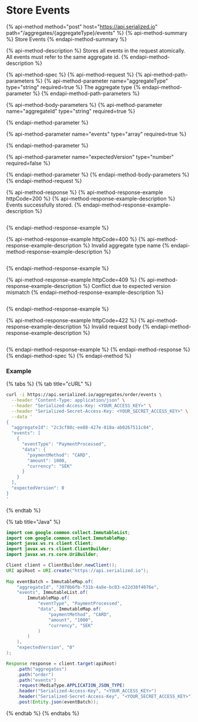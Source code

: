 # Store Events

{% api-method method="post" host="https://api.serialized.io" path="/aggregates/{aggregateType}/events" %}
{% api-method-summary %}
Store Events
{% endapi-method-summary %}

{% api-method-description %}
Stores all events in the request atomically. All events must refer to the same aggregate id.
{% endapi-method-description %}

{% api-method-spec %}
{% api-method-request %}
{% api-method-path-parameters %}
{% api-method-parameter name="aggregateType" type="string" required=true %}
The aggregate type
{% endapi-method-parameter %}
{% endapi-method-path-parameters %}

{% api-method-body-parameters %}
{% api-method-parameter name="aggregateId" type="string" required=true %}

{% endapi-method-parameter %}

{% api-method-parameter name="events" type="array" required=true %}

{% endapi-method-parameter %}

{% api-method-parameter name="expectedVersion" type="number" required=false %}

{% endapi-method-parameter %}
{% endapi-method-body-parameters %}
{% endapi-method-request %}

{% api-method-response %}
{% api-method-response-example httpCode=200 %}
{% api-method-response-example-description %}
Events successfully stored.
{% endapi-method-response-example-description %}

```javascript

```
{% endapi-method-response-example %}

{% api-method-response-example httpCode=400 %}
{% api-method-response-example-description %}
Invalid aggregate type name
{% endapi-method-response-example-description %}

```text

```
{% endapi-method-response-example %}

{% api-method-response-example httpCode=409 %}
{% api-method-response-example-description %}
Conflict due to expected version mismatch
{% endapi-method-response-example-description %}

```text

```
{% endapi-method-response-example %}

{% api-method-response-example httpCode=422 %}
{% api-method-response-example-description %}
Invalid request body
{% endapi-method-response-example-description %}

```text

```
{% endapi-method-response-example %}
{% endapi-method-response %}
{% endapi-method-spec %}
{% endapi-method %}

### Example

{% tabs %}
{% tab title="cURL" %}
```bash
curl -i https://api.serialized.io/aggregates/order/events \
  --header "Content-Type: application/json" \
  --header "Serialized-Access-Key: <YOUR_ACCESS_KEY>" \
  --header "Serialized-Secret-Access-Key: <YOUR_SECRET_ACCESS_KEY>" \
  --data '
{
  "aggregateId": "2c3cf88c-ee88-427e-818a-ab0267511c84",
  "events": [
    {
      "eventType": "PaymentProcessed",
      "data": {
        "paymentMethod": "CARD",
        "amount": 1000,
        "currency": "SEK"
      }
    }
  ],
  "expectedVersion": 0
}
'
```
{% endtab %}

{% tab title="Java" %}
```java
import com.google.common.collect.ImmutableList;
import com.google.common.collect.ImmutableMap;
import javax.ws.rs.client.Client;
import javax.ws.rs.client.ClientBuilder;
import javax.ws.rs.core.UriBuilder;

Client client = ClientBuilder.newClient();
URI apiRoot = URI.create("https://api.serialized.io");
    
Map eventBatch = ImmutableMap.of(
    "aggregateId", "3070b6fb-f31b-4a8e-bc03-e22d38f4076e",
    "events", ImmutableList.of(
        ImmutableMap.of(
            "eventType", "PaymentProcessed",
            "data", ImmutableMap.of(
                "paymentMethod", "CARD",
                "amount", "1000",
                "currency", "SEK"
            )
        )
    ),
    "expectedVersion", "0"
);

Response response = client.target(apiRoot)
    .path("aggregates")
    .path("order")
    .path("events")
    .request(MediaType.APPLICATION_JSON_TYPE)
    .header("Serialized-Access-Key", "<YOUR_ACCESS_KEY>")
    .header("Serialized-Secret-Access-Key", "<YOUR_SECRET_ACCESS_KEY>")
    .post(Entity.json(eventBatch));

```
{% endtab %}
{% endtabs %}

